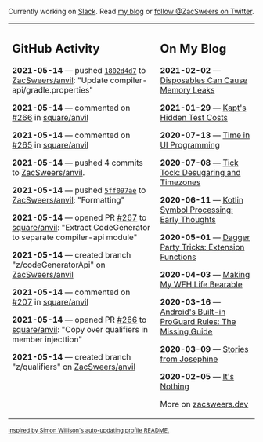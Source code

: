 Currently working on [Slack](https://slack.com/). Read [my blog](https://zacsweers.dev/) or [follow @ZacSweers on Twitter](https://twitter.com/ZacSweers).

<table><tr><td valign="top" width="60%">

## GitHub Activity
<!-- githubActivity starts -->
**2021-05-14** — pushed [`1802d4d7`](https://github.com/ZacSweers/anvil/commit/1802d4d79653443dad127ff951f3df5840d34f58) to [ZacSweers/anvil](https://api.github.com/repos/ZacSweers/anvil): "Update compiler-api/gradle.properties"

**2021-05-14** — commented on [#266](https://github.com/square/anvil/pull/266#issuecomment-841540502) in [square/anvil](https://api.github.com/repos/square/anvil)

**2021-05-14** — commented on [#265](https://github.com/square/anvil/issues/265#issuecomment-841538619) in [square/anvil](https://api.github.com/repos/square/anvil)

**2021-05-14** — pushed 4 commits to [ZacSweers/anvil](https://api.github.com/repos/ZacSweers/anvil).

**2021-05-14** — pushed [`5ff097ae`](https://github.com/ZacSweers/anvil/commit/5ff097ae019d232a39764f0b5caf1c863624144a) to [ZacSweers/anvil](https://api.github.com/repos/ZacSweers/anvil): "Formatting"

**2021-05-14** — opened PR [#267](https://api.github.com/repos/square/anvil/pulls/267) to [square/anvil](https://api.github.com/repos/square/anvil): "Extract CodeGenerator to separate compiler-api module"

**2021-05-14** — created branch "z/codeGeneratorApi" on [ZacSweers/anvil](https://api.github.com/repos/ZacSweers/anvil)

**2021-05-14** — commented on [#207](https://github.com/square/anvil/pull/207#issuecomment-841499300) in [square/anvil](https://api.github.com/repos/square/anvil)

**2021-05-14** — opened PR [#266](https://api.github.com/repos/square/anvil/pulls/266) to [square/anvil](https://api.github.com/repos/square/anvil): "Copy over qualifiers in member injecttion"

**2021-05-14** — created branch "z/qualifiers" on [ZacSweers/anvil](https://api.github.com/repos/ZacSweers/anvil)
<!-- githubActivity ends -->
</td><td valign="top" width="40%">

## On My Blog
<!-- blog starts -->
**2021-02-02** — [Disposables Can Cause Memory Leaks](https://www.zacsweers.dev/disposables-can-cause-memory-leaks/)

**2021-01-29** — [Kapt's Hidden Test Costs](https://www.zacsweers.dev/kapts-hidden-test-costs/)

**2020-07-13** — [Time in UI Programming](https://www.zacsweers.dev/time-in-ui/)

**2020-07-08** — [Tick Tock: Desugaring and Timezones](https://www.zacsweers.dev/ticktock-desugaring-timezones/)

**2020-06-11** — [Kotlin Symbol Processing: Early Thoughts](https://www.zacsweers.dev/kotlin-symbol-processor-early-thoughts/)

**2020-05-01** — [Dagger Party Tricks: Extension Functions](https://www.zacsweers.dev/dagger-party-tricks-extension-functions/)

**2020-04-03** — [Making My WFH Life Bearable](https://www.zacsweers.dev/making-wfh-life-bearable/)

**2020-03-16** — [Android's Built-in ProGuard Rules: The Missing Guide](https://www.zacsweers.dev/android-proguard-rules/)

**2020-03-09** — [Stories from Josephine](https://www.zacsweers.dev/stories-from-josephine/)

**2020-02-05** — [It's Nothing](https://www.zacsweers.dev/its-nothing/)
<!-- blog ends -->
More on [zacsweers.dev](https://zacsweers.dev/)
</td></tr></table>

<sub><a href="https://simonwillison.net/2020/Jul/10/self-updating-profile-readme/">Inspired by Simon Willison's auto-updating profile README.</a></sub>